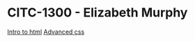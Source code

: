 # CITC-1300 - Elizabeth Murphy

<a href="Intro to html/index.html">Intro to html</a>
<a href="Advanced css/index.html">Advanced css</a>